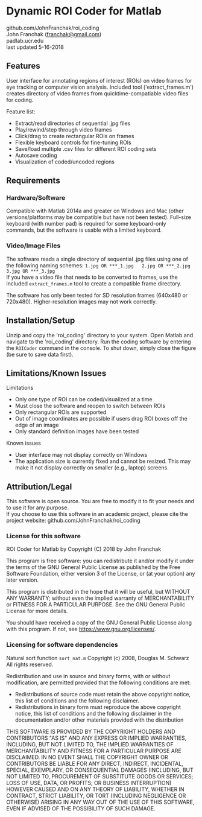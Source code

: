 # Dynamic ROI Coder for Matlab

github.com/JohnFranchak/roi_coding  
John Franchak (franchak@gmail.com)  
padlab.ucr.edu  
last updated 5-16-2018  

## Features
User interface for annotating regions of interest (ROIs) on video frames for eye tracking or computer vision analysis. Included tool ('extract_frames.m') creates directory of video frames from quicktime-compatiable video files for coding. 

Feature list:
- Extract/read directories of sequential .jpg files
- Play/rewind/step through video frames
- Click/drag to create rectangular ROIs on frames
- Flexible keyboard controls for fine-tuning ROIs
- Save/load multiple .csv files for different ROI coding sets
- Autosave coding
- Visualization of coded/uncoded regions

## Requirements
### Hardware/Software
Compatible with Matlab 2014a and greater on Windows and Mac (other versions/platforms may be compatible but have not been tested). Full-size keyboard (with number pad) is required for some keyboard-only commands, but the software is usable with a limited keyboard.

### Video/Image Files
The software reads a single directory of sequential .jpg files using one of the following naming schemes:
`1.jpg OR ***_1.jpg  
2.jpg OR ***_2.jpg  
3.jpg OR ***_3.jpg`  
If you have a video file that needs to be converted to frames, use the included `extract_frames.m` tool to create a compatible frame directory. 

The software has only been tested for SD resolution frames (640x480 or 720x480). Higher-resolution images may not work correctly.

## Installation/Setup
Unzip and copy the 'roi_coding' directory to your system.
Open Matlab and navigate to the 'roi_coding' directory.
Run the coding software by entering the `ROICoder` command in the console. 
To shut down, simply close the figure (be sure to save data first).

## Limitations/Known Issues
Limitations
- Only one type of ROI can be coded/visualized at a time
- Must close the software and reopen to switch between ROIs
- Only rectangular ROIs are supported
- Out of image coordinates are possible if users drag ROI boxes off the edge of an image
- Only standard definition images have been tested

Known issues
- User interface may not display correctly on Windows
- The application size is currently fixed and cannot be resized. This may make it not display correctly on smaller (e.g., laptop) screens.

## Attribution/Legal
This software is open source. You are free to modify it to fit your needs and to use it for any purpose.   
If you choose to use this software in an academic project, please cite the project website: github.com/JohnFranchak/roi_coding

### License for this software
ROI Coder for Matlab by 
Copyright (C) 2018 by John Franchak

This program is free software: you can redistribute it and/or modify
it under the terms of the GNU General Public License as published by
the Free Software Foundation, either version 3 of the License, or
(at your option) any later version.

This program is distributed in the hope that it will be useful,
but WITHOUT ANY WARRANTY; without even the implied warranty of
MERCHANTABILITY or FITNESS FOR A PARTICULAR PURPOSE.  See the
GNU General Public License for more details.

You should have received a copy of the GNU General Public License
along with this program.  If not, see https://www.gnu.org/licenses/.

### Licensing for software dependencies
Natural sort function `sort_nat.m`
Copyright (c) 2008, Douglas M. Schwarz 
All rights reserved.

Redistribution and use in source and binary forms, with or without 
modification, are permitted provided that the following conditions are 
met:

* Redistributions of source code must retain the above copyright 
notice, this list of conditions and the following disclaimer. 
* Redistributions in binary form must reproduce the above copyright 
notice, this list of conditions and the following disclaimer in 
the documentation and/or other materials provided with the distribution

THIS SOFTWARE IS PROVIDED BY THE COPYRIGHT HOLDERS AND CONTRIBUTORS "AS IS" 
AND ANY EXPRESS OR IMPLIED WARRANTIES, INCLUDING, BUT NOT LIMITED TO, THE 
IMPLIED WARRANTIES OF MERCHANTABILITY AND FITNESS FOR A PARTICULAR PURPOSE 
ARE DISCLAIMED. IN NO EVENT SHALL THE COPYRIGHT OWNER OR CONTRIBUTORS BE 
LIABLE FOR ANY DIRECT, INDIRECT, INCIDENTAL, SPECIAL, EXEMPLARY, OR 
CONSEQUENTIAL DAMAGES (INCLUDING, BUT NOT LIMITED TO, PROCUREMENT OF 
SUBSTITUTE GOODS OR SERVICES; LOSS OF USE, DATA, OR PROFITS; OR BUSINESS 
INTERRUPTION) HOWEVER CAUSED AND ON ANY THEORY OF LIABILITY, WHETHER IN 
CONTRACT, STRICT LIABILITY, OR TORT (INCLUDING NEGLIGENCE OR OTHERWISE) 
ARISING IN ANY WAY OUT OF THE USE OF THIS SOFTWARE, EVEN IF ADVISED OF THE 
POSSIBILITY OF SUCH DAMAGE.
